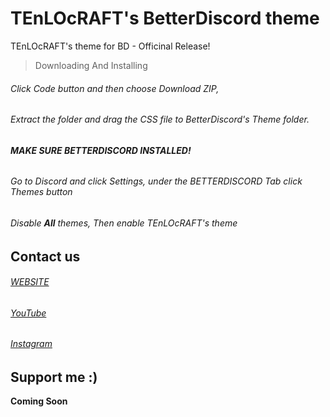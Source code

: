 # TEnLOcRAFT's BetterDiscord theme
TEnLOcRAFT's theme for BD - Officinal Release!

> Downloading And Installing

###### Click *Code* button and then choose *Download ZIP*,
###### Extract the folder and drag the *CSS* file to *BetterDiscord's Theme* folder.
###### __MAKE SURE BETTERDISCORD INSTALLED!__
###### Go to Discord and click *Settings*, under the *BETTERDISCORD Tab* click *Themes* button
###### Disable __All__ themes, Then enable *TEnLOcRAFT's theme*

## Contact us

###### [WEBSITE](http://tenloyoutuberofficinal.cf/)
###### [YouTube](https://www.youtube.com/channel/UC5JlQQ9yH2Q2tX1QKeaw5eg)
###### [Instagram](https://www.instagram.com/ethan_biletski/)

## Support me :)

__Coming Soon__
